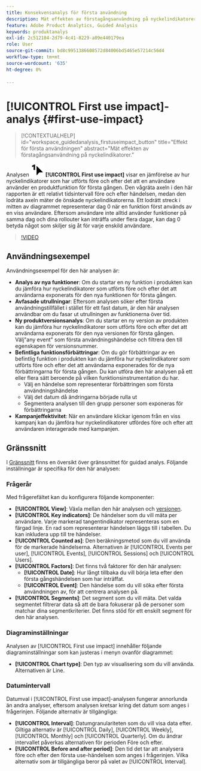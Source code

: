 ```yaml
---
title: Konsekvensanalys för första användning
description: Mät effekten av förstagångsanvändning på nyckelindikatorer.
feature: Adobe Product Analytics, Guided Analysis
keywords: produktanalys
exl-id: 2c512184-2d79-4c41-8229-a09e440179ea
role: User
source-git-commit: bd8c9951386608572d84006bd5465e57214c56d4
workflow-type: tm+mt
source-wordcount: '635'
ht-degree: 0%

---
```


# [!UICONTROL First use impact]-analys {#first-use-impact}

<!-- markdownlint-disable MD034 -->

>[!CONTEXTUALHELP]
>id="workspace_guidedanalysis_firstuseimpact_button"
>title="Effekt för första användningen"
>abstract="Mät effekten av förstagångsanvändning på nyckelindikatorer."

<!-- markdownlint-enable MD034 -->

Analysen ![FirstUse](/help/assets/icons/FirstUse.svg) **[!UICONTROL First use impact]** visar en jämförelse av hur nyckelindikatorer som har utförts före och efter det att en användare använder en produktfunktion för första gången. Den vågräta axeln i den här rapporten är ett relativt tidsintervall före och efter händelsen, medan den lodräta axeln mäter de önskade nyckelindikatorerna. Ett lodrätt streck i mitten av diagrammet representerar dag 0 när en funktion först används av en viss användare. Eftersom användare inte alltid använder funktioner på samma dag och dina rollouter kan inträffa under flera dagar, kan dag 0 betyda något som skiljer sig åt för varje enskild användare.


>[!VIDEO](https://video.tv.adobe.com/v/3432447/?quality=12&learn=on&captions=swe)


## Användningsexempel

Användningsexempel för den här analysen är:

* **Analys av nya funktioner**: Om du startar en ny funktion i produkten kan du jämföra hur nyckelindikatorer som utförts före och efter det att användarna exponerats för den nya funktionen för första gången.
* **Avfasade utrullningar**: Eftersom analysen söker efter första användningstillfället i stället för ett fast datum, är den här analysen användbar om du fasar ut utrullningen av funktionerna över tid.
* **Ny produktversionsanalys**: Om du startar en ny version av produkten kan du jämföra hur nyckelindikatorer som utförts före och efter det att användarna exponerats för den nya versionen för första gången. Välj&quot;any event&quot; som första användningshändelse och filtrera den till egenskapen för versionsnummer.
* **Befintliga funktionsförbättringar**: Om du gör förbättringar av en befintlig funktion i produkten kan du jämföra hur nyckelindikatorer som utförts före och efter det att användarna exponerades för de nya förbättringarna för första gången. Du kan utföra den här analysen på ett eller flera sätt beroende på vilken funktionsinstrumentation du har.
   * Välj en händelse som representerar förbättringen som första användningshändelse
   * Välj det datum då ändringarna började rulla ut
   * Segmentera analysen till den grupp personer som exponeras för förbättringarna
* **Kampanjeffektivitet**: När en användare klickar igenom från en viss kampanj kan du jämföra hur nyckelindikatorer utfördes före och efter att användaren interagerade med kampanjen.

## Gränssnitt

I [Gränssnitt](../overview.md#interface) finns en översikt över gränssnittet för guidad analys. Följande inställningar är specifika för den här analysen:

### Frågerår

Med frågerefältet kan du konfigurera följande komponenter:

* **[!UICONTROL View]**: Växla mellan den här analysen och [versionen](release-impact.md).
* **[!UICONTROL Key indicators]**: De händelser som du vill mäta per användare. Varje markerad tangentindikator representeras som en färgad linje. En rad som representerar händelsen läggs till i tabellen. Du kan inkludera upp till tre händelser.
* **[!UICONTROL Counted as]**: Den beräkningsmetod som du vill använda för de markerade händelserna. Alternativen är [!UICONTROL Events per user], [!UICONTROL Events], [!UICONTROL Sessions] och [!UICONTROL Users].
* **[!UICONTROL Factors]**: Det finns två faktorer för den här analysen:
   * **[!UICONTROL Date]**: Hur långt tillbaka du vill börja leta efter den första gångshändelsen som har inträffat.
   * **[!UICONTROL Event]**: Den händelse som du vill söka efter första användningen av, för att centrera analysen på.
* **[!UICONTROL Segments]**: Det segment som du vill mäta. Det valda segmentet filtrerar data så att de bara fokuserar på de personer som matchar dina segmentkriterier. Det finns stöd för ett enskilt segment för den här analysen.

### Diagraminställningar

Analysen av [!UICONTROL First use impact] innehåller följande diagraminställningar som kan justeras i menyn ovanför diagrammet:

* **[!UICONTROL Chart type]**: Den typ av visualisering som du vill använda. Alternativen är Line.

### Datumintervall

Datumval i [!UICONTROL First use impact]-analysen fungerar annorlunda än andra analyser, eftersom analysen kretsar kring det datum som anges i frågerinjen. Följande alternativ är tillgängliga:

* **[!UICONTROL Interval]**: Datumgranulariteten som du vill visa data efter. Giltiga alternativ är [!UICONTROL Daily], [!UICONTROL Weekly], [!UICONTROL Monthly] och [!UICONTROL Quarterly]. Om du ändrar intervallet påverkas alternativen för perioden Före och efter.
* **[!UICONTROL Before and after period]**: Den tid det tar att analysera före och efter den första use-händelsen som anges i frågerinjen. Vilka alternativ som är tillgängliga beror på valet av [!UICONTROL Interval].

<!--
## Example

See below for an example of the analysis.

![First use impact](../assets/first-use-impact.png)

-->
